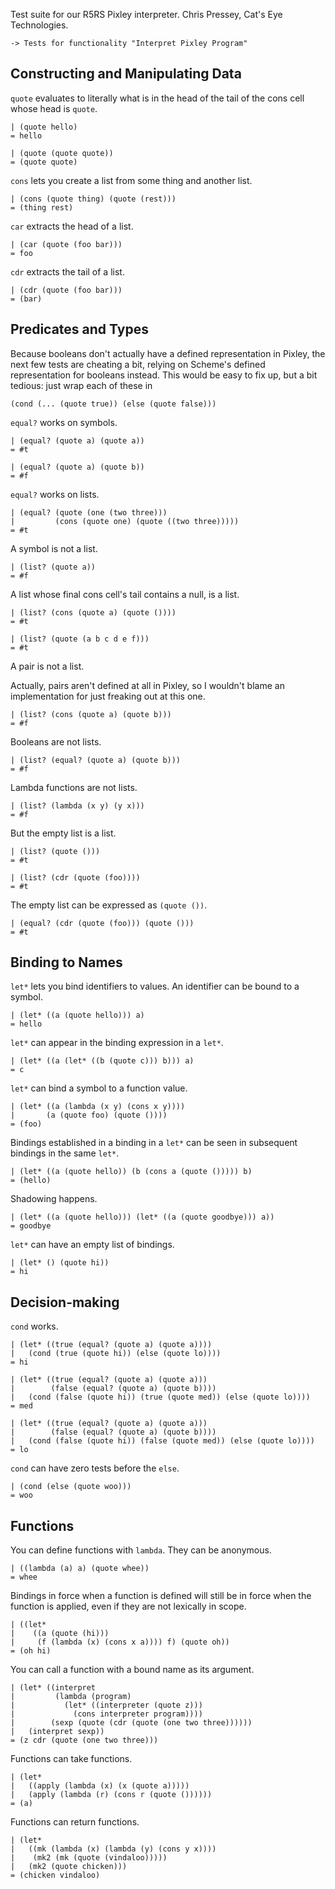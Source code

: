 Test suite for our R5RS Pixley interpreter.
Chris Pressey, Cat's Eye Technologies.

    -> Tests for functionality "Interpret Pixley Program"

Constructing and Manipulating Data
----------------------------------

`quote` evaluates to literally what is in the head of the tail of
the cons cell whose head is `quote`.

    | (quote hello)
    = hello

    | (quote (quote quote))
    = (quote quote)

`cons` lets you create a list from some thing and another list.

    | (cons (quote thing) (quote (rest)))
    = (thing rest)

`car` extracts the head of a list.

    | (car (quote (foo bar)))
    = foo

`cdr` extracts the tail of a list.

    | (cdr (quote (foo bar)))
    = (bar)

Predicates and Types
--------------------

Because booleans don't actually have a defined representation in
Pixley, the next few tests are cheating a bit, relying on Scheme's
defined representation for booleans instead.  This would be easy
to fix up, but a bit tedious: just wrap each of these in

    (cond (... (quote true)) (else (quote false)))

`equal?` works on symbols.

    | (equal? (quote a) (quote a))
    = #t

    | (equal? (quote a) (quote b))
    = #f

`equal?` works on lists.

    | (equal? (quote (one (two three)))
    |         (cons (quote one) (quote ((two three)))))
    = #t

A symbol is not a list.

    | (list? (quote a))
    = #f

A list whose final cons cell's tail contains a null, is a list.

    | (list? (cons (quote a) (quote ())))
    = #t

    | (list? (quote (a b c d e f)))
    = #t

A pair is not a list.

Actually, pairs aren't defined at all in Pixley, so I wouldn't
blame an implementation for just freaking out at this one.

    | (list? (cons (quote a) (quote b)))
    = #f

Booleans are not lists.

    | (list? (equal? (quote a) (quote b)))
    = #f

Lambda functions are not lists.

    | (list? (lambda (x y) (y x)))
    = #f

But the empty list is a list.

    | (list? (quote ()))
    = #t

    | (list? (cdr (quote (foo))))
    = #t

The empty list can be expressed as `(quote ())`.

    | (equal? (cdr (quote (foo))) (quote ()))
    = #t

Binding to Names
----------------

`let*` lets you bind identifiers to values.  An identifier can be bound
to a symbol.

    | (let* ((a (quote hello))) a)
    = hello

`let*` can appear in the binding expression in a `let*`.

    | (let* ((a (let* ((b (quote c))) b))) a)
    = c

`let*` can bind a symbol to a function value.

    | (let* ((a (lambda (x y) (cons x y))))
    |       (a (quote foo) (quote ())))
    = (foo)

Bindings established in a binding in a `let*` can be seen in
subsequent bindings in the same `let*`.

    | (let* ((a (quote hello)) (b (cons a (quote ())))) b)
    = (hello)

Shadowing happens.

    | (let* ((a (quote hello))) (let* ((a (quote goodbye))) a))
    = goodbye

`let*` can have an empty list of bindings.

    | (let* () (quote hi))
    = hi

Decision-making
---------------

`cond` works.

    | (let* ((true (equal? (quote a) (quote a))))
    |   (cond (true (quote hi)) (else (quote lo))))
    = hi

    | (let* ((true (equal? (quote a) (quote a)))
    |        (false (equal? (quote a) (quote b))))
    |   (cond (false (quote hi)) (true (quote med)) (else (quote lo))))
    = med

    | (let* ((true (equal? (quote a) (quote a)))
    |        (false (equal? (quote a) (quote b))))
    |   (cond (false (quote hi)) (false (quote med)) (else (quote lo))))
    = lo

`cond` can have zero tests before the `else`.

    | (cond (else (quote woo)))
    = woo

Functions
---------

You can define functions with `lambda`.  They can be anonymous.

    | ((lambda (a) a) (quote whee))
    = whee

Bindings in force when a function is defined will still be in force
when the function is applied, even if they are not lexically in scope.

    | ((let*
    |    ((a (quote (hi)))
    |     (f (lambda (x) (cons x a)))) f) (quote oh))
    = (oh hi)

You can call a function with a bound name as its argument.

    | (let* ((interpret
    |         (lambda (program)
    |           (let* ((interpreter (quote z)))
    |             (cons interpreter program))))
    |        (sexp (quote (cdr (quote (one two three))))))
    |   (interpret sexp))
    = (z cdr (quote (one two three)))

Functions can take functions.

    | (let*
    |   ((apply (lambda (x) (x (quote a)))))
    |   (apply (lambda (r) (cons r (quote ()))))) 
    = (a)

Functions can return functions.

    | (let*
    |   ((mk (lambda (x) (lambda (y) (cons y x))))
    |    (mk2 (mk (quote (vindaloo)))))
    |   (mk2 (quote chicken)))
    = (chicken vindaloo)
